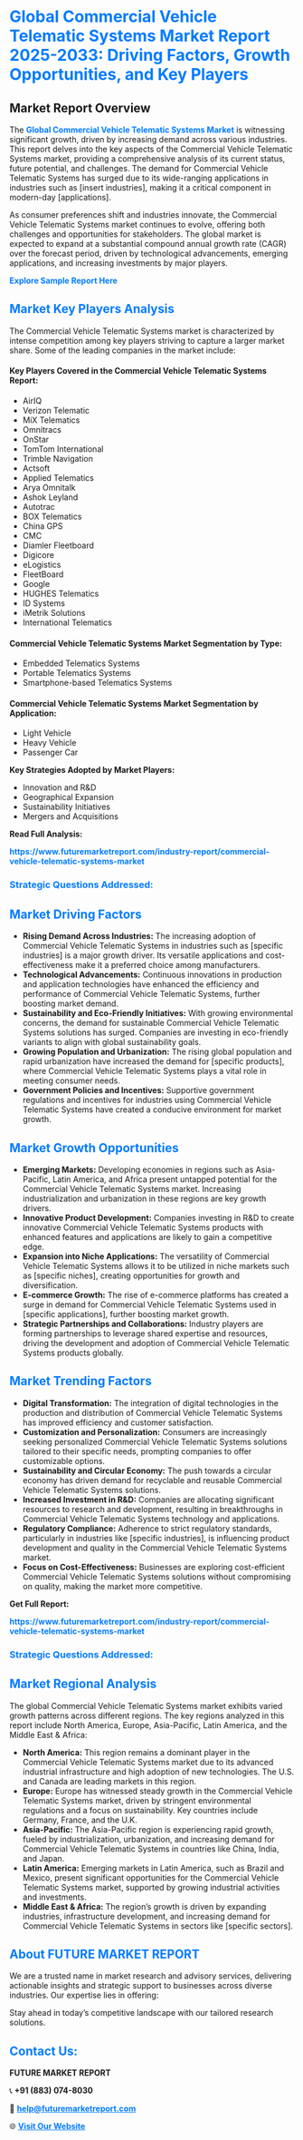 <h1 style="color: #007BFF;">Global Commercial Vehicle Telematic Systems Market Report 2025-2033: Driving Factors, Growth Opportunities, and Key Players</h1>

<section id="overview">
<h2>Market Report Overview</h2>
<p>The <a href="https://www.futuremarketreport.com/industry-report/commercial-vehicle-telematic-systems-market" style="color: #007BFF; text-decoration: none;"><strong>Global Commercial Vehicle Telematic Systems Market</strong></a> is witnessing significant growth, driven by increasing demand across various industries. This report delves into the key aspects of the Commercial Vehicle Telematic Systems market, providing a comprehensive analysis of its current status, future potential, and challenges. The demand for Commercial Vehicle Telematic Systems has surged due to its wide-ranging applications in industries such as [insert industries], making it a critical component in modern-day [applications].</p>
<p>As consumer preferences shift and industries innovate, the Commercial Vehicle Telematic Systems market continues to evolve, offering both challenges and opportunities for stakeholders. The global market is expected to expand at a substantial compound annual growth rate (CAGR) over the forecast period, driven by technological advancements, emerging applications, and increasing investments by major players.</p>
</section>

<section id="overview">
<p><a href="https://www.futuremarketreport.com/request-sample/reportId=55051" style="color: #007BFF; text-decoration: none;"><strong>Explore Sample Report Here</strong></a></p>
</section>

<section id="key-players">
<h2 style="color: #007BFF;">Market Key Players Analysis</h2>
<p>The Commercial Vehicle Telematic Systems market is characterized by intense competition among key players striving to capture a larger market share. Some of the leading companies in the market include:</p>
<h4>Key Players Covered in the Commercial Vehicle Telematic Systems Report:</h4>
<ul><li>AirIQ</li><li>Verizon Telematic</li><li>MiX Telematics</li><li>Omnitracs</li><li>OnStar</li><li>TomTom International</li><li>Trimble Navigation</li><li>Actsoft</li><li>Applied Telematics</li><li>Arya Omnitalk</li><li>Ashok Leyland</li><li>Autotrac</li><li>BOX Telematics</li><li>China GPS</li><li>CMC</li><li>Diamler Fleetboard</li><li>Digicore</li><li>eLogistics</li><li>FleetBoard</li><li>Google</li><li>HUGHES Telematics</li><li>ID Systems</li><li>iMetrik Solutions</li><li>International Telematics</li></ul>
<h4>Commercial Vehicle Telematic Systems Market Segmentation by Type:</h4>
<ul><li>Embedded Telematics Systems</li><li>Portable Telematics Systems</li><li>Smartphone-based Telematics Systems</li></ul>

<h4>Commercial Vehicle Telematic Systems Market Segmentation by Application:</h4>
<ul><li>Light Vehicle</li><li>Heavy Vehicle</li><li>Passenger Car</li></ul>
<p><strong>Key Strategies Adopted by Market Players:</strong></p>
<ul>
<li>Innovation and R&D</li>
<li>Geographical Expansion</li>
<li>Sustainability Initiatives</li>
<li>Mergers and Acquisitions</li>
</ul>
</section>

<section>
<p><strong>Read Full Analysis: </strong></p><a href="https://www.futuremarketreport.com/industry-report/commercial-vehicle-telematic-systems-market" style="color: #007BFF; text-decoration: none;"><strong>https://www.futuremarketreport.com/industry-report/commercial-vehicle-telematic-systems-market</strong></a>
<h3 style="color: #007BFF;">Strategic Questions Addressed:</h3>
</section>

<section id="driving-factors">
<h2 style="color: #007BFF;">Market Driving Factors</h2>
<ul>
<li><strong>Rising Demand Across Industries:</strong> The increasing adoption of Commercial Vehicle Telematic Systems in industries such as [specific industries] is a major growth driver. Its versatile applications and cost-effectiveness make it a preferred choice among manufacturers.</li>
<li><strong>Technological Advancements:</strong> Continuous innovations in production and application technologies have enhanced the efficiency and performance of Commercial Vehicle Telematic Systems, further boosting market demand.</li>
<li><strong>Sustainability and Eco-Friendly Initiatives:</strong> With growing environmental concerns, the demand for sustainable Commercial Vehicle Telematic Systems solutions has surged. Companies are investing in eco-friendly variants to align with global sustainability goals.</li>
<li><strong>Growing Population and Urbanization:</strong> The rising global population and rapid urbanization have increased the demand for [specific products], where Commercial Vehicle Telematic Systems plays a vital role in meeting consumer needs.</li>
<li><strong>Government Policies and Incentives:</strong> Supportive government regulations and incentives for industries using Commercial Vehicle Telematic Systems have created a conducive environment for market growth.</li>
</ul>
</section>

<section id="growth-opportunities">
<h2 style="color: #007BFF;">Market Growth Opportunities</h2>
<ul>
<li><strong>Emerging Markets:</strong> Developing economies in regions such as Asia-Pacific, Latin America, and Africa present untapped potential for the Commercial Vehicle Telematic Systems market. Increasing industrialization and urbanization in these regions are key growth drivers.</li>
<li><strong>Innovative Product Development:</strong> Companies investing in R&D to create innovative Commercial Vehicle Telematic Systems products with enhanced features and applications are likely to gain a competitive edge.</li>
<li><strong>Expansion into Niche Applications:</strong> The versatility of Commercial Vehicle Telematic Systems allows it to be utilized in niche markets such as [specific niches], creating opportunities for growth and diversification.</li>
<li><strong>E-commerce Growth:</strong> The rise of e-commerce platforms has created a surge in demand for Commercial Vehicle Telematic Systems used in [specific applications], further boosting market growth.</li>
<li><strong>Strategic Partnerships and Collaborations:</strong> Industry players are forming partnerships to leverage shared expertise and resources, driving the development and adoption of Commercial Vehicle Telematic Systems products globally.</li>
</ul>
</section>

<section id="trending-factors">
<h2 style="color: #007BFF;">Market Trending Factors</h2>
<ul>
<li><strong>Digital Transformation:</strong> The integration of digital technologies in the production and distribution of Commercial Vehicle Telematic Systems has improved efficiency and customer satisfaction.</li>
<li><strong>Customization and Personalization:</strong> Consumers are increasingly seeking personalized Commercial Vehicle Telematic Systems solutions tailored to their specific needs, prompting companies to offer customizable options.</li>
<li><strong>Sustainability and Circular Economy:</strong> The push towards a circular economy has driven demand for recyclable and reusable Commercial Vehicle Telematic Systems solutions.</li>
<li><strong>Increased Investment in R&D:</strong> Companies are allocating significant resources to research and development, resulting in breakthroughs in Commercial Vehicle Telematic Systems technology and applications.</li>
<li><strong>Regulatory Compliance:</strong> Adherence to strict regulatory standards, particularly in industries like [specific industries], is influencing product development and quality in the Commercial Vehicle Telematic Systems market.</li>
<li><strong>Focus on Cost-Effectiveness:</strong> Businesses are exploring cost-efficient Commercial Vehicle Telematic Systems solutions without compromising on quality, making the market more competitive.</li>
</ul>
</section>

<section>
<p><strong>Get Full Report: </strong></p><a href="https://www.futuremarketreport.com/industry-report/commercial-vehicle-telematic-systems-market" style="color: #007BFF; text-decoration: none;"><strong>https://www.futuremarketreport.com/industry-report/commercial-vehicle-telematic-systems-market</strong></a>
<h3 style="color: #007BFF;">Strategic Questions Addressed:</h3>
</section>


<section id="regional-analysis">
<h2 style="color: #007BFF;">Market Regional Analysis</h2>
<p>The global Commercial Vehicle Telematic Systems market exhibits varied growth patterns across different regions. The key regions analyzed in this report include North America, Europe, Asia-Pacific, Latin America, and the Middle East & Africa:</p>
<ul>
<li><strong>North America:</strong> This region remains a dominant player in the Commercial Vehicle Telematic Systems market due to its advanced industrial infrastructure and high adoption of new technologies. The U.S. and Canada are leading markets in this region.</li>
<li><strong>Europe:</strong> Europe has witnessed steady growth in the Commercial Vehicle Telematic Systems market, driven by stringent environmental regulations and a focus on sustainability. Key countries include Germany, France, and the U.K.</li>
<li><strong>Asia-Pacific:</strong> The Asia-Pacific region is experiencing rapid growth, fueled by industrialization, urbanization, and increasing demand for Commercial Vehicle Telematic Systems in countries like China, India, and Japan.</li>
<li><strong>Latin America:</strong> Emerging markets in Latin America, such as Brazil and Mexico, present significant opportunities for the Commercial Vehicle Telematic Systems market, supported by growing industrial activities and investments.</li>
<li><strong>Middle East & Africa:</strong> The region’s growth is driven by expanding industries, infrastructure development, and increasing demand for Commercial Vehicle Telematic Systems in sectors like [specific sectors].</li>
</ul>
</section>

<footer>
<h2 style="color: #007BFF;">About FUTURE MARKET REPORT</h2>
<p>We are a trusted name in market research and advisory services, delivering actionable insights and strategic support to businesses across diverse industries. Our expertise lies in offering:</p>

<p>Stay ahead in today’s competitive landscape with our tailored research solutions.</p>

<h2 style="color: #007BFF;">Contact Us:</h2>
<p><strong>FUTURE MARKET REPORT</strong></p>
<p>📞 <strong>+91 (883) 074-8030</strong></p>
<p>📧 <strong><a href="mailto:help@futuremarketreport.com" style="color: #007BFF;">help@futuremarketreport.com</a></strong></p>
<p>🌐 <strong><a href="https://www.futuremarketreport.com/" style="color: #007BFF;">Visit Our Website</a></strong></p>
</footer>